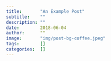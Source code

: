 ```yaml
---
title:       "An Example Post"
subtitle:    ""
description: ""
date:        2018-06-04
author:      ""
image:       "img/post-bg-coffee.jpeg"
tags:        []
categories:  []
---
```

